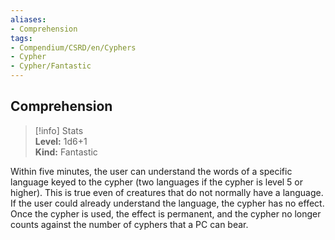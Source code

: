 ```yaml
---
aliases:
- Comprehension
tags:
- Compendium/CSRD/en/Cyphers
- Cypher
- Cypher/Fantastic
---
```


  
## Comprehension  
>[!info] Stats  
> **Level:** 1d6+1  
> **Kind:** Fantastic
  
Within five minutes, the user can understand the words of a specific language keyed to the cypher (two languages if the cypher is level 5 or higher). This is true even of creatures that do not normally have a language. If the user could already understand the language, the cypher has no effect. Once the cypher is used, the effect is permanent, and the cypher no longer counts against the number of cyphers that a PC can bear.
